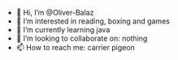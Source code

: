 - 👋 Hi, I’m @Oliver-Balaz
- 👀 I’m interested in reading, boxing and games
- 🌱 I’m currently learning java
- 💞️ I’m looking to collaborate on: nothing
- 📫 How to reach me: carrier pigeon 

<!---
Oliver-Balaz/Oliver-Balaz is a ✨ special ✨ repository because its `README.md` (this file) appears on your GitHub profile.
You can click the Preview link to take a look at your changes.
--->
